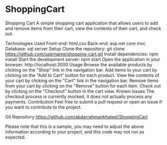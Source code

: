 # ShoppingCart
Shopping Cart
A simple shopping cart application that allows users to add and remove items from their cart, view the contents of their cart, and check out.

Technologies Used
Front-end: html,css
Back-end: asp.net core mvc
Database: sql server
Setup
Clone the repository: git clone https://github.com/username/shopping-cart.git
Install dependencies: npm install
Start the development server: npm start
Open the application in your browser: http://localhost:3000
Usage
Browse the available products by clicking on the "Shop" link in the navigation bar.
Add items to your cart by clicking on the "Add to Cart" button for each product.
View the contents of your cart by clicking on the "Cart" link in the navigation bar.
Remove items from your cart by clicking on the "Remove" button for each item.
Check out by clicking on the "Checkout" button in the cart view.
Known Issues
The checkout process is currently mocked, it does not actually process any payments.
Contribution
Feel free to submit a pull request or open an issue if you want to contribute to the project.


Git Repository
https://github.com/abdarrahmankhaleel/ShoppingCart

Please note that this is a sample, you may need to adjust the above information according to your project, and this code may not run as expected.
